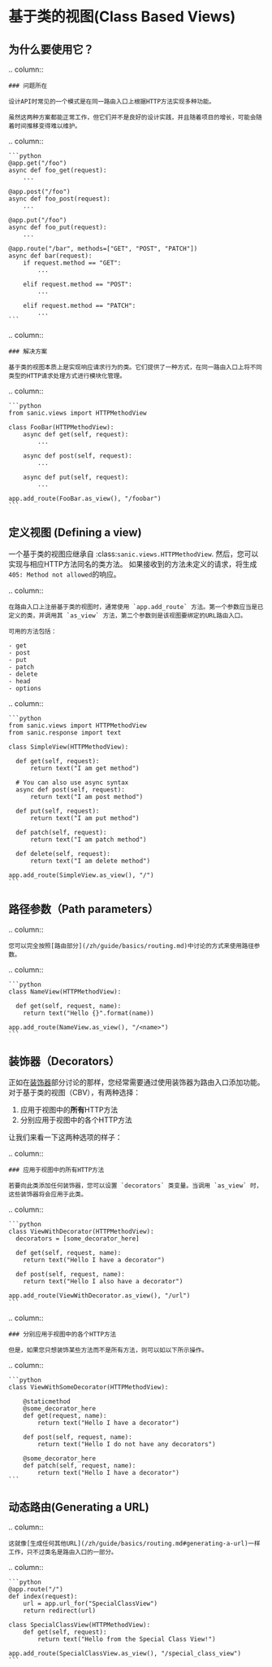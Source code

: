 # 基于类的视图(Class Based Views)

## 为什么要使用它？

.. column::

```
### 问题所在

设计API时常见的一个模式是在同一路由入口上根据HTTP方法实现多种功能。

虽然这两种方案都能正常工作，但它们并不是良好的设计实践，并且随着项目的增长，可能会随着时间推移变得难以维护。
```

.. column::

````
```python
@app.get("/foo")
async def foo_get(request):
    ...

@app.post("/foo")
async def foo_post(request):
    ...

@app.put("/foo")
async def foo_put(request):
    ...

@app.route("/bar", methods=["GET", "POST", "PATCH"])
async def bar(request):
    if request.method == "GET":
        ...

    elif request.method == "POST":
        ...
        
    elif request.method == "PATCH":
        ...
```
````

.. column::

```
### 解决方案

基于类的视图本质上是实现响应请求行为的类。它们提供了一种方式，在同一路由入口上将不同类型的HTTP请求处理方式进行模块化管理。
```

.. column::

````
```python
from sanic.views import HTTPMethodView

class FooBar(HTTPMethodView):
    async def get(self, request):
        ...
    
    async def post(self, request):
        ...
    
    async def put(self, request):
        ...

app.add_route(FooBar.as_view(), "/foobar")
```
````

## 定义视图 (Defining a view)

一个基于类的视图应继承自  :class:`sanic.views.HTTPMethodView`. 然后，您可以实现与相应HTTP方法同名的类方法。 如果接收到的方法未定义的请求，将生成`405: Method not allowed`的响应。

.. column::

```
在路由入口上注册基于类的视图时，通常使用 `app.add_route` 方法。第一个参数应当是已定义的类，并调用其 `as_view` 方法，第二个参数则是该视图要绑定的URL路由入口。

可用的方法包括：

- get
- post
- put
- patch
- delete
- head
- options
```

.. column::

````
```python
from sanic.views import HTTPMethodView
from sanic.response import text

class SimpleView(HTTPMethodView):

  def get(self, request):
      return text("I am get method")

  # You can also use async syntax
  async def post(self, request):
      return text("I am post method")

  def put(self, request):
      return text("I am put method")

  def patch(self, request):
      return text("I am patch method")

  def delete(self, request):
      return text("I am delete method")

app.add_route(SimpleView.as_view(), "/")
```
````

## 路径参数（Path parameters）

.. column::

```
您可以完全按照[路由部分](/zh/guide/basics/routing.md)中讨论的方式来使用路径参数。
```

.. column::

````
```python
class NameView(HTTPMethodView):

  def get(self, request, name):
    return text("Hello {}".format(name))

app.add_route(NameView.as_view(), "/<name>")
```
````

## 装饰器（Decorators）

正如在[装饰器](/zh/guide/best-practices/decorators.md)部分讨论的那样，您经常需要通过使用装饰器为路由入口添加功能。 对于基于类的视图（CBV），有两种选择：

1. 应用于视图中的**所有**HTTP方法
2. 分别应用于视图中的各个HTTP方法

让我们来看一下这两种选项的样子：

.. column::

```
### 应用于视图中的所有HTTP方法

若要向此类添加任何装饰器，您可以设置 `decorators` 类变量。当调用 `as_view` 时，这些装饰器将会应用于此类。
```

.. column::

````
```python
class ViewWithDecorator(HTTPMethodView):
  decorators = [some_decorator_here]

  def get(self, request, name):
    return text("Hello I have a decorator")

  def post(self, request, name):
    return text("Hello I also have a decorator")

app.add_route(ViewWithDecorator.as_view(), "/url")
```
````

.. column::

```
### 分别应用于视图中的各个HTTP方法

但是，如果您只想装饰某些方法而不是所有方法，则可以如以下所示操作。
```

.. column::

````
```python
class ViewWithSomeDecorator(HTTPMethodView):

    @staticmethod
    @some_decorator_here
    def get(request, name):
        return text("Hello I have a decorator")

    def post(self, request, name):
        return text("Hello I do not have any decorators")

    @some_decorator_here
    def patch(self, request, name):
        return text("Hello I have a decorator")
```
````

## 动态路由(Generating a URL)

.. column::

```
这就像[生成任何其他URL](/zh/guide/basics/routing.md#generating-a-url)一样工作，只不过类名是路由入口的一部分。
```

.. column::

````
```python
@app.route("/")
def index(request):
    url = app.url_for("SpecialClassView")
    return redirect(url)

class SpecialClassView(HTTPMethodView):
    def get(self, request):
        return text("Hello from the Special Class View!")

app.add_route(SpecialClassView.as_view(), "/special_class_view")
```
````
